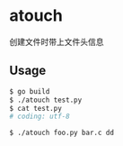 # atouch

创建文件时带上文件头信息

## Usage

```bash
$ go build
$ ./atouch test.py
$ cat test.py
# coding: utf-8

$ ./atouch foo.py bar.c dd
```
